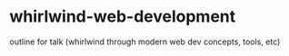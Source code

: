 whirlwind-web-development
=========================

outline for talk (whirlwind through modern web dev concepts, tools, etc)
